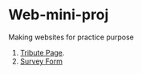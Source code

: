 # Web-mini-proj
Making websites for practice purpose

1. [Tribute Page](https://youtu.be/7wLb8rxrR4s).
2. [Survey Form](https://www.youtube.com/watch?v=X6FwHoGtQQw)
